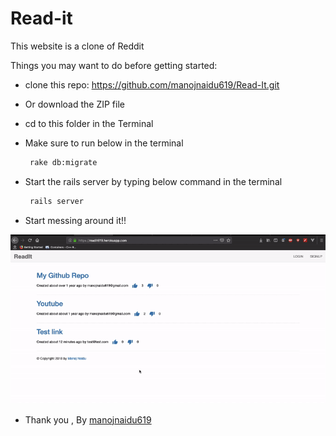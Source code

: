# Read-it

This website is a clone of Reddit

Things you may want to do before getting started:

* clone this repo: https://github.com/manojnaidu619/Read-It.git

* Or download the ZIP file

* cd to this folder in the Terminal

* Make sure to run below in the terminal
  ```sh
   rake db:migrate
  ```

* Start the rails server by typing below command in the terminal
  ```sh
   rails server
  ```

* Start messing around it!!

![](./readit.gif)

* Thank you , By [manojnaidu619](https://github.com/manojnaidu619)
